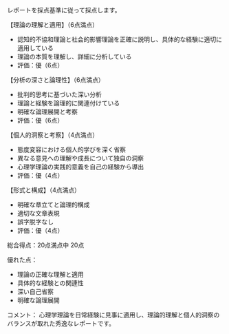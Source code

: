 レポートを採点基準に従って採点します。

【理論の理解と適用】（6点満点）
- 認知的不協和理論と社会的影響理論を正確に説明し、具体的な経験に適切に適用している
- 理論の本質を理解し、詳細に分析している
- 評価：優（6点）

【分析の深さと論理性】（6点満点）
- 批判的思考に基づいた深い分析
- 理論と経験を論理的に関連付けている
- 明確な論理展開と考察
- 評価：優（6点）

【個人的洞察と考察】（4点満点）
- 態度変容における個人的学びを深く省察
- 異なる意見への理解や成長について独自の洞察
- 心理学理論の実践的意義を自己の経験から導出
- 評価：優（4点）

【形式と構成】（4点満点）
- 明確な章立てと論理的構成
- 適切な文章表現
- 誤字脱字なし
- 評価：優（4点）

総合得点：20点満点中 20点

優れた点：
- 理論の正確な理解と適用
- 具体的な経験との関連性
- 深い自己省察
- 明確な論理展開

コメント：
心理学理論を日常経験に見事に適用し、理論的理解と個人的洞察のバランスが取れた秀逸なレポートです。